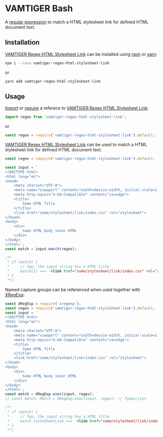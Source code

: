# VAMTIGER Bash
A [regular expression](https://developer.mozilla.org/en-US/docs/Web/JavaScript/Guide/Regular_Expressions) to match a HTML stylesheet link for defined HTML document text.

## Installation
[VAMTIGER Regex HTML Stylesheet Link](https://github.com/vamtiger-project/vamtiger-regex-html-stylesheet-link) can be installed using [npm](https://www.npmjs.com/) or [yarn]():
```bash
npm i --save vamtiger-regex-html-stylesheet-link
```
or
```bash
yarn add vamtiger-regex-html-stylesheet-link
```

## Usage
[Import](https://developer.mozilla.org/en-US/docs/Web/JavaScript/Reference/Statements/import) or [require](https://nodejs.org/api/modules.html#modules_require) a referece to [VAMTIGER Regex HTML Stylesheet Link](https://github.com/vamtiger-project/vamtiger-regex-html-stylesheet-link):
```javascript
import regex from 'vamtiger-regex-html-stylesheet-link';
```
or
```javascript
const regex = require('vamtiger-regex-html-stylesheet-link').default;
```

[VAMTIGER Regex HTML Stylesheet Link](https://github.com/vamtiger-project/vamtiger-regex-html-stylesheet-link) can be used to match a HTML stylesheet link for defined HTML document text:
```javascript
const regex = require('vamtiger-regex-html-stylesheet-link').default;

const input = `
<!DOCTYPE html>
<html lang="en">
<head>
    <meta charset="UTF-8">
    <meta name="viewport" content="width=device-width, initial-scale=1.0">
    <meta http-equiv="X-UA-Compatible" content="ie=edge">
    <title>
        Some HTML Title
    </title>
    <link href="some/stylesheet/link/index.css" rel="stylesheet">
</head>
<body>
    <div>
        Some HTML body inner HTML
    </div>
</body>
</html>`;
const match = input.match(regex);

/**
 * if (match) {
 *     // Yep, the input string has a HTML title
 *     match[1] === '<link href="some/stylesheet/link/index.css" rel="stylesheet">'
 * }
 **/
```

Named capture groups can be referenced when used together with [XRegExp](https://www.npmjs.com/package/xregexp):
```javascript
const XRegExp = require('xregexp');
const regex = require('vamtiger-regex-html-stylesheet-link').default;
const input = `
<!DOCTYPE html>
<html lang="en">
<head>
    <meta charset="UTF-8">
    <meta name="viewport" content="width=device-width, initial-scale=1.0">
    <meta http-equiv="X-UA-Compatible" content="ie=edge">
    <title>
        Some HTML Title
    </title>
    <link href="some/stylesheet/link/index.css" rel="stylesheet">
</head>
<body>
    <div>
        Some HTML body inner HTML
    </div>
</body>
</html>`;
const match = XRegExp.exec(input, regex);
// const match: Match = XRegExp.exec(input, regex); // Typescript

/**
 * if (match) {
 *     // Yep, the input string has a HTML title
 *     match.styleSheetLink === '<link href="some/stylesheet/link/index.css" rel="stylesheet">'
 * }
 **/
```